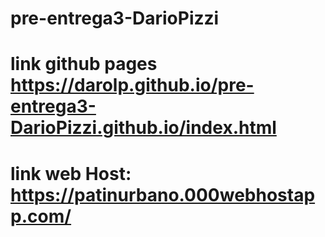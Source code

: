 # pre-entrega3-DarioPizzi

# link github pages https://darolp.github.io/pre-entrega3-DarioPizzi.github.io/index.html #

# link web Host: https://patinurbano.000webhostapp.com/
